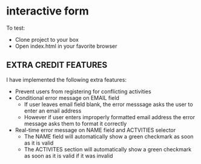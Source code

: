 # interactive form

To test:

- Clone project to your box
- Open index.html in your favorite browser


## EXTRA CREDIT FEATURES
I have implemented the following extra features:

- Prevent users from registering for conflicting activities
- Conditional error message on EMAIL field
    - If user leaves email field blank, the error messsage asks the user to enter an email address
    - However if user enters improperly formatted email address the error message asks them to format it correctly
- Real-time error message on NAME field and ACTVITIES selector
    - The NAME field will automatically show a green checkmark as soon as it is valid
    - The ACTIVITES section will automatically show a green checkmark as soon as it is valid if it was invalid

